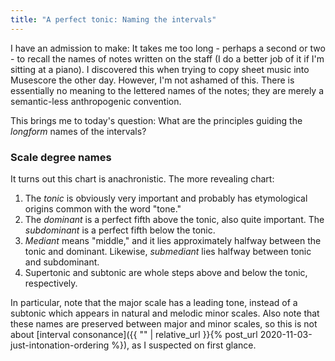 ```yaml
---
title: "A perfect tonic: Naming the intervals"
---
```


I have an admission to make: It takes me too long - perhaps a second or two - to recall the names of notes written on the staff (I do a better job of it if I'm sitting at a piano). I discovered this when trying to copy sheet music into Musescore the other day. However, I'm not ashamed of this. There is essentially no meaning to the lettered names of the notes; they are merely a semantic-less anthropogenic convention.

This brings me to today's question: What are the principles guiding the _longform_ names of the intervals?

### Scale degree names

<div id="scale"></div>
<script>
makeInteractive("scale", `
X:1
K:C
L: 1/4
Q:1/4=60
CDEFGAB
w: tonic supertonic mediant subdominant dominant submediant leading~tone
`);
D('scale').style.display = "none";
</script>

It turns out this chart is anachronistic. The more revealing chart:

<div id="scale2"></div>
<script>
makeInteractive("scale2", `
X:1
K:C
L: 1/4
Q:1/4=60
C[D_B,][EA,][GF,]
w: tonic supertonic/subtonic mediant/submediant dominant/subdominant
`);
D('scale2').style.display = "none";
</script>


1. The _tonic_ is obviously very important and probably has etymological origins common with the word "tone."
2. The _dominant_ is a perfect fifth above the tonic, also quite important. The _subdominant_ is a perfect fifth below the tonic.
3. _Mediant_ means "middle," and it lies approximately halfway between the tonic and dominant. Likewise, _submediant_ lies halfway between tonic and subdominant.
4. Supertonic and subtonic are whole steps above and below the tonic, respectively.

In particular, note that the major scale has a leading tone, instead of a subtonic which appears in natural and melodic minor scales. Also note that these names are preserved between major and minor scales, so this is not about [interval consonance]({{ "" | relative_url }}{% post_url 2020-11-03-just-intonation-ordering %}), as I suspected on first glance.
